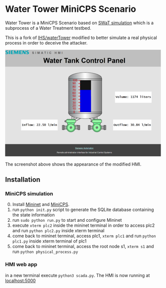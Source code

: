 # Water Tower MiniCPS Scenario 
Water Tower is a MiniCPS Scenario based on [SWaT simulation](https://github.com/scy-phy/minicps/tree/master/examples/swat-s1) which is a subprocess of a Water Treatment testbed. 

This is a fork of [IHS/waterTower](https://github.com/CarlosLannister/IHS/tree/master/waterTower) modified to better simulate a real physical process in order to deceive the attacker.

<img src="../docs/imgs/hmi-siemens.png" alt="HMI web application screenshot" WIDTH=600em/>

The screenshot above shows the appearance of the modified HMI.

## Installation 
### MiniCPS simulation
0. Install [Mininet](https://github.com/mininet/mininet) and [MiniCPS](https://github.com/scy-phy/minicps). 
1. run `python init.py` script to generate the SQLite database containing the state information
1. run `sudo python run.py` to start and configure Mininet
1. execute `xterm plc2` inside the mininet terminal in order to access plc2 and run `python plc2.py` inside xterm terminal
1. come back to mininet terminal, access plc1, `xterm plc1` and run `python plc1.py` inside xterm terminal of plc1
1. come back to mininet terminal, access the root node s1, `xterm s1` and run `python physical_process.py`

### HMI web app
in a new terminal execute `python3 scada.py`. The HMI is now running at [localhost:5000](http://localhost:5000)
